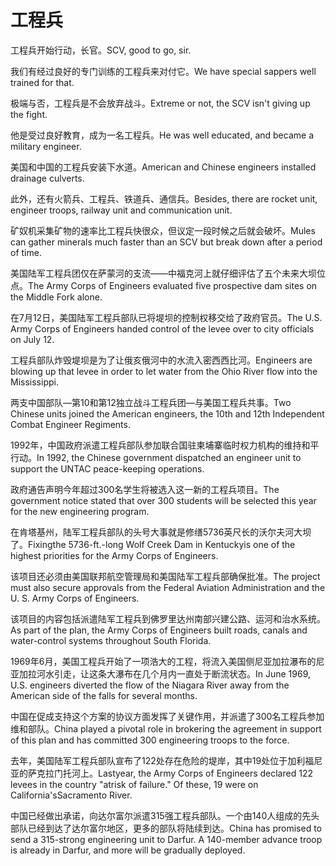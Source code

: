 # 工程兵

<p><span class="chinese">工程兵开始行动，长官。</span><span class="english">SCV, good to go, sir.</span></p>

<p><span class="chinese">我们有经过良好的专门训练的工程兵来对付它。</span><span class="english">We have special sappers well trained for that.</span></p>

<p><span class="chinese">极端与否，工程兵是不会放弃战斗。</span><span class="english">Extreme or not, the SCV isn't giving up the fight.</span></p>

<p><span class="chinese">他是受过良好教育，成为一名工程兵。</span><span class="english">He was well educated, and became a military engineer.</span></p>

<p><span class="chinese">美国和中国的工程兵安装下水道。</span><span class="english">American and Chinese engineers installed drainage culverts.</span></p>

<p><span class="chinese">此外，还有火箭兵、工程兵、铁道兵、通信兵。</span><span class="english">Besides, there are rocket unit, engineer troops, railway unit and communication unit.</span></p>

<p><span class="chinese">矿奴机采集矿物的速率比工程兵快很众，但议定一段时候之后就会破坏。</span><span class="english">Mules can gather minerals much faster than an SCV but break down after a period of time.</span></p>

<p><span class="chinese">美国陆军工程兵团仅在萨蒙河的支流——中福克河上就仔细评估了五个未来大坝位点。</span><span class="english">The Army Corps of Engineers evaluated five prospective dam sites on the Middle Fork alone.</span></p>

<p><span class="chinese">在7月12日，美国陆军工程兵部队已将堤坝的控制权移交给了政府官员。</span><span class="english">The U.S. Army Corps of Engineers handed control of the levee over to city officials on July 12.</span></p>

<p><span class="chinese">工程兵部队炸毁堤坝是为了让俄亥俄河中的水流入密西西比河。</span><span class="english">Engineers are blowing up that levee in order to let water from the Ohio River flow into the Mississippi.</span></p>

<p><span class="chinese">两支中国部队—第10和第12独立战斗工程兵团—与美国工程兵共事。</span><span class="english">Two Chinese units joined the American engineers, the 10th and 12th Independent Combat Engineer Regiments.</span></p>

<p><span class="chinese">1992年，中国政府派遣工程兵部队参加联合国驻柬埔寨临时权力机构的维持和平行动。</span><span class="english">In 1992, the Chinese government dispatched an engineer unit to support the UNTAC peace-keeping operations.</span></p>

<p><span class="chinese">政府通告声明今年超过300名学生将被选入这一新的工程兵项目。</span><span class="english">The government notice stated that over 300 students will be selected this year for the new engineering program.</span></p>

<p><span class="chinese">在肯塔基州，陆军工程兵部队的头号大事就是修缮5736英尺长的沃尔夫河大坝了。</span><span class="english">Fixingthe 5736-ft.-long Wolf Creek Dam in Kentuckyis one of the highest priorities for the Army Corps of Engineers.</span></p>

<p><span class="chinese">该项目还必须由美国联邦航空管理局和美国陆军工程兵部确保批准。</span><span class="english">The project must also secure approvals from the Federal Aviation Administration and the U. S. Army Corps of Engineers.</span></p>

<p><span class="chinese">该项目的内容包括派遣陆军工程兵到佛罗里达州南部兴建公路、运河和治水系统。</span><span class="english">As part of the plan, the Army Corps of Engineers built roads, canals and water-control systems throughout South Florida.</span></p>

<p><span class="chinese">1969年6月，美国工程兵开始了一项浩大的工程，将流入美国侧尼亚加拉瀑布的尼亚加拉河水引走，让这条大瀑布在几个月内一直处于断流状态。</span><span class="english">In June 1969, U.S. engineers diverted the flow of the Niagara River away from the American side of the falls for several months.</span></p>

<p><span class="chinese">中国在促成支持这个方案的协议方面发挥了关键作用，并派遣了300名工程兵参加维和部队。</span><span class="english">China played a pivotal role in brokering the agreement in support of this plan and has committed 300 engineering troops to the force.</span></p>

<p><span class="chinese">去年，美国陆军工程兵部队宣布了122处存在危险的堤岸，其中19处位于加利福尼亚的萨克拉门托河上。</span><span class="english">Lastyear, the Army Corps of Engineers declared 122 levees in the country "atrisk of failure." Of these, 19 were on California'sSacramento River.</span></p>

<p><span class="chinese">中国已经做出承诺，向达尔富尔派遣315强工程兵部队。一个由140人组成的先头部队已经到达了达尔富尔地区，更多的部队将陆续到达。</span><span class="english">China has promised to send a 315-strong engineering unit to Darfur. A 140-member advance troop is already in Darfur, and more will be gradually deployed.</span></p>

